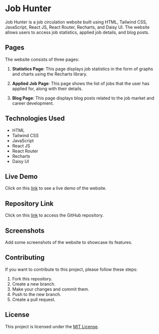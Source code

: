 # Job Hunter

Job Hunter is a job circulation website built using HTML, Tailwind CSS, JavaScript, React JS, React Router, Recharts, and Daisy UI. The website allows users to access job statistics, applied job details, and blog posts. 

## Pages

The website consists of three pages:

1. **Statistics Page**: This page displays job statistics in the form of graphs and charts using the Recharts library.

2. **Applied Job Page**: This page shows the list of jobs that the user has applied for, along with their details.

3. **Blog Page**: This page displays blog posts related to the job market and career development.

## Technologies Used

- HTML
- Tailwind CSS
- JavaScript
- React JS
- React Router
- Recharts
- Daisy UI


## Live Demo

Click on this [link](https://your-username.github.io/job-hunter/) to see a live demo of the website.

## Repository Link

Click on this [link](https://github.com/your-username/job-hunter) to access the GitHub repository.

## Screenshots

Add some screenshots of the website to showcase its features.

## Contributing

If you want to contribute to this project, please follow these steps:

1. Fork this repository.
2. Create a new branch.
3. Make your changes and commit them.
4. Push to the new branch.
5. Create a pull request.

## License

This project is licensed under the [MIT License](https://opensource.org/licenses/MIT).
